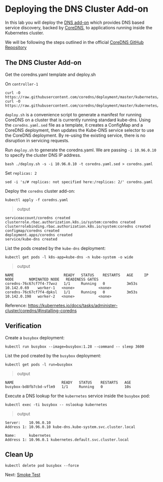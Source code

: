 # Deploying the DNS Cluster Add-on

In this lab you will deploy the [DNS add-on](https://kubernetes.io/docs/concepts/services-networking/dns-pod-service/) which provides DNS based service discovery, backed by [CoreDNS](https://coredns.io/), to applications running inside the Kubernetes cluster.

We will be following the steps outlined in the official [CoreDNS GitHub Repository](https://github.com/coredns/deployment/tree/master/kubernetes)

## The DNS Cluster Add-on

Get the coredns.yaml template and deploy.sh

On `controller-1`

```
curl -O https://raw.githubusercontent.com/coredns/deployment/master/kubernetes/deploy.sh
curl -O https://raw.githubusercontent.com/coredns/deployment/master/kubernetes/coredns.yaml.sed
```

`deploy.sh` is a convenience script to generate a manifest for running CoreDNS on a cluster that is currently running standard kube-dns. Using the `coredns.yaml.sed` file as a template, it creates a ConfigMap and a CoreDNS deployment, then updates the Kube-DNS service selector to use the CoreDNS deployment. By re-using the existing service, there is no disruption in servicing requests.

Run `deploy.sh` to generate the coredns.yaml. We are passing `-i 10.96.0.10` to specify the cluster DNS IP address.

```
bash ./deploy.sh -s -i 10.96.0.10 -t coredns.yaml.sed > coredns.yaml
```

Set `replicas: 2`
```
sed -i 's/# replicas: not specified here:/replicas: 2/' coredns.yaml
```

Deploy the `coredns` cluster add-on:

```
kubectl apply -f coredns.yaml
```

> output
```
serviceaccount/coredns created
clusterrole.rbac.authorization.k8s.io/system:coredns created
clusterrolebinding.rbac.authorization.k8s.io/system:coredns created
configmap/coredns created
deployment.apps/coredns created
service/kube-dns created
```

List the pods created by the `kube-dns` deployment:

```
kubectl get pods -l k8s-app=kube-dns -n kube-system -o wide
```

> output

```
NAME                       READY   STATUS    RESTARTS   AGE     IP             NODE       NOMINATED NODE   READINESS GATES
coredns-76c67cf7f4-77wvz   1/1     Running   0          3m53s   10.142.0.69    worker-1   <none>           <none>
coredns-76c67cf7f4-dpksl   1/1     Running   0          3m53s   10.142.0.198   worker-2   <none>           <none>
```

Reference: https://kubernetes.io/docs/tasks/administer-cluster/coredns/#installing-coredns

## Verification

Create a `busybox` deployment:

```
kubectl run busybox --image=busybox:1.28 --command -- sleep 3600
```

List the pod created by the `busybox` deployment:

```
kubectl get pods -l run=busybox
```

> output

```
NAME                      READY   STATUS    RESTARTS   AGE
busybox-bd8fb7cbd-vflm9   1/1     Running   0          10s
```

Execute a DNS lookup for the `kubernetes` service inside the `busybox` pod:

```
kubectl exec -ti busybox -- nslookup kubernetes
```

> output

```
Server:    10.96.0.10
Address 1: 10.96.0.10 kube-dns.kube-system.svc.cluster.local

Name:      kubernetes
Address 1: 10.96.0.1 kubernetes.default.svc.cluster.local
```

## Clean Up

```
kubectl delete pod busybox --force
```
Next: [Smoke Test](15-smoke-test.md)

